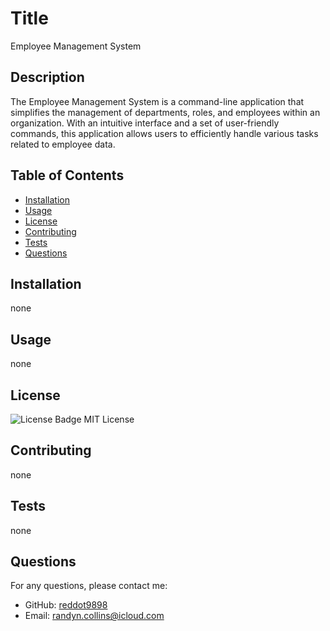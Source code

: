 

  # Title
  Employee Management System

## Description
The Employee Management System is a command-line application that simplifies the management of departments, roles, and employees within an organization. With an intuitive interface and a set of user-friendly commands, this application allows users to efficiently handle various tasks related to employee data.

## Table of Contents
- [Installation](#installation)
- [Usage](#usage)
- [License](#license)
- [Contributing](#contributing)
- [Tests](#tests)
- [Questions](#questions)

## Installation
none

## Usage
none

## License
![License Badge](https://img.shields.io/badge/license-MIT-blue.svg)
MIT License

## Contributing
none

## Tests
none

## Questions
For any questions, please contact me:
- GitHub: [reddot9898](https://github.com/reddot9898)
- Email: randyn.collins@icloud.com
